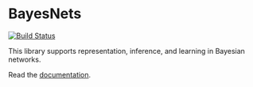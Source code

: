 # BayesNets

[![Build Status](https://travis-ci.org/sisl/BayesNets.jl.svg?branch=master)](https://travis-ci.org/sisl/BayesNets.jl) 

This library supports representation, inference, and learning in Bayesian networks.

Read the [documentation](http://nbviewer.ipython.org/github/sisl/BayesNets.jl/blob/master/doc/BayesNets.ipynb).
